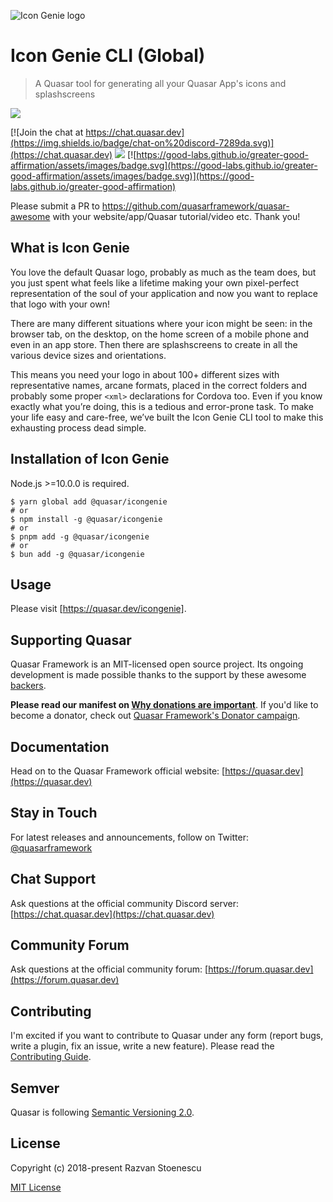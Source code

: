 ![Icon Genie logo](https://cdn.quasar.dev/img/iconfactory.png)

# Icon Genie CLI (Global)

> A Quasar tool for generating all your Quasar App's icons and splashscreens

<img src="https://img.shields.io/npm/v/%40quasar/icongenie.svg?label=@quasar/icongenie">

[![Join the chat at https://chat.quasar.dev](https://img.shields.io/badge/chat-on%20discord-7289da.svg)](https://chat.quasar.dev)
<a href="https://forum.quasar.dev" target="_blank"><img src="https://img.shields.io/badge/community-forum-brightgreen.svg"></a>
[![https://good-labs.github.io/greater-good-affirmation/assets/images/badge.svg](https://good-labs.github.io/greater-good-affirmation/assets/images/badge.svg)](https://good-labs.github.io/greater-good-affirmation)

Please submit a PR to https://github.com/quasarframework/quasar-awesome with your website/app/Quasar tutorial/video etc. Thank you!

## What is Icon Genie

You love the default Quasar logo, probably as much as the team does, but you just spent what feels like a lifetime making your own pixel-perfect representation of the soul of your application and now you want to replace that logo with your own!

There are many different situations where your icon might be seen: in the browser tab, on the desktop, on the home screen of a mobile phone and even in an app store. Then there are splashscreens to create in all the various device sizes and orientations.

This means you need your logo in about 100+ different sizes with representative names, arcane formats, placed in the correct folders and probably some proper `<xml>` declarations for Cordova too. Even if you know exactly what you’re doing, this is a tedious and error-prone task. To make your life easy and care-free, we’ve built the Icon Genie CLI tool to make this exhausting process dead simple.

## Installation of Icon Genie

Node.js >=10.0.0 is required.

```
$ yarn global add @quasar/icongenie
# or
$ npm install -g @quasar/icongenie
# or
$ pnpm add -g @quasar/icongenie
# or
$ bun add -g @quasar/icongenie
```

## Usage

Please visit [https://quasar.dev/icongenie].

## Supporting Quasar
Quasar Framework is an MIT-licensed open source project. Its ongoing development is made possible thanks to the support by these awesome [backers](https://github.com/rstoenescu/quasar-framework/blob/dev/backers.md).

**Please read our manifest on [Why donations are important](https://quasar.dev/why-donate)**. If you'd like to become a donator, check out [Quasar Framework's Donator campaign](https://donate.quasar.dev).

## Documentation

Head on to the Quasar Framework official website: [https://quasar.dev](https://quasar.dev)

## Stay in Touch

For latest releases and announcements, follow on Twitter: [@quasarframework](https://twitter.com/quasarframework)

## Chat Support

Ask questions at the official community Discord server: [https://chat.quasar.dev](https://chat.quasar.dev)

## Community Forum

Ask questions at the official community forum: [https://forum.quasar.dev](https://forum.quasar.dev)

## Contributing

I'm excited if you want to contribute to Quasar under any form (report bugs, write a plugin, fix an issue, write a new feature). Please read the [Contributing Guide](../CONTRIBUTING.md).

## Semver
Quasar is following [Semantic Versioning 2.0](https://semver.org/).

## License

Copyright (c) 2018-present Razvan Stoenescu

[MIT License](http://en.wikipedia.org/wiki/MIT_License)
